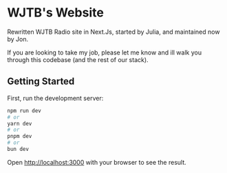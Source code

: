 # WJTB's Website

Rewritten WJTB Radio site in Next.Js, started by Julia, and maintained now by Jon.

If you are looking to take my job, please let me know and ill walk you through this codebase (and the rest of our stack).

## Getting Started

First, run the development server:

```bash
npm run dev
# or
yarn dev
# or
pnpm dev
# or
bun dev
```

Open [http://localhost:3000](http://localhost:3000) with your browser to see the result.
